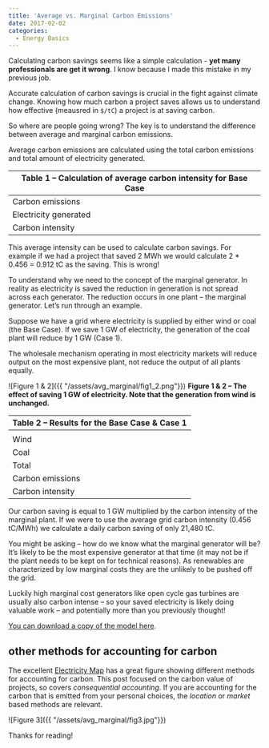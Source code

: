 ```yaml
---
title: 'Average vs. Marginal Carbon Emissions'
date: 2017-02-02
categories:
  - Energy Basics
---
```


Calculating carbon savings seems like a simple calculation - **yet many professionals are get it wrong**. I know because I made this mistake in my previous job.

Accurate calculation of carbon savings is crucial in the fight against climate change. Knowing how much carbon a project saves allows us to understand how effective (meausred in `$/tC`) a project is at saving carbon.

So where are people going wrong?  The key is to understand the difference between average and marginal carbon emissions.

Average carbon emissions are calculated using the total carbon emissions and total amount of electricity generated.

|Table 1 – Calculation of average carbon intensity for Base Case|
|---|
|Carbon emissions|	tC|	83,330|
|Electricity generated|	MWh|	182,827|
|Carbon intensity|	tC/MWh|	0.456|

This average intensity can be used to calculate carbon savings.  For example if we had a project that saved 2 MWh we would calculate 2 * 0.456 = 0.912 tC as the saving.  This is wrong!

To understand why we need to the concept of the marginal generator.  In reality as electricity is saved the reduction in generation is not spread across each generator.  The reduction occurs in one plant – the marginal generator.  Let’s run through an example.

Suppose we have a grid where electricity is supplied by either wind or coal (the Base Case).  If we save 1 GW of electricity, the generation of the coal plant will reduce by 1 GW (Case 1).

The wholesale mechanism operating in most electricity markets will reduce output on the most expensive plant, not reduce the output of all plants equally.

![Figure 1 & 2]({{ "/assets/avg_marginal/fig1_2.png"}})
**Figure 1 & 2 – The effect of saving 1 GW of electricity.  Note that the generation from wind is unchanged.**

|Table 2 – Results for the Base Case & Case 1|
|---|
|||Base Case|	Case 1|	Saving|
|Wind|	MWh|	91,256|	91,256|	0|
|Coal|	MWh|	91,571|	67,571|	24,000|
|Total|	MWh|	182,827|	158,827|	24,000|
|Carbon emissions|	tC|	83,329|	61,489|	21,840|
|Carbon intensity|	tC/MWh|	0.456|	0.387|	0.910|

Our carbon saving is equal to 1 GW multiplied by the carbon intensity of the marginal plant.  If we were to use the average grid carbon intensity (0.456 tC/MWh) we calculate a daily carbon saving of only 21,480 tC.

You might be asking – how do we know what the marginal generator will be?  It’s likely to be the most expensive generator at that time (it may not be if the plant needs to be kept on for technical reasons).   As renewables are characterized by low marginal costs they are the unlikely to be pushed off the grid.

Luckily high marginal cost generators like open cycle gas turbines are usually also carbon intense – so your saved electricity is likely doing valuable work – and potentially more than you previously thought!

[You can download a copy of the model here](https://github.com/ADGEfficiency/adgefficiency.github.io/blob/master/assets/avg_marginal/average-vs-marginal-emissions-2017-02-02-1.xlsx).

## other methods for accounting for carbon 

The excellent [Electricity Map](https://www.electricitymap.org/?page=map&solar=false&remote=true&wind=false) has a great figure showing different methods for accounting for carbon.  This post focused on the carbon value of projects, so covers *consequential accounting*.  If you are accounting for the carbon that is emitted from your personal choices, the *location* or *market* based methods are relevant.

![Figure 3]({{ "/assets/avg_marginal/fig3.jpg"}})

Thanks for reading!
